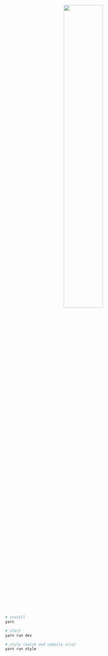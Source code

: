 <p align="center"><img src="https://centerfold-gallery.github.io/gallery/assets/lighterpayload.png" padding-left="25%" width="50%" height="auto"/></p>

```bash
# install
yarn

# start
yarn run dev

# style (watch and compile scss)
yarn run style
```

